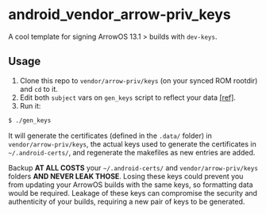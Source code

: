# android_vendor_arrow-priv_keys

A cool template for signing ArrowOS 13.1 > builds with `dev-keys`.

## Usage

1. Clone this repo to `vendor/arrow-priv/keys` (on your synced ROM rootdir) and `cd` to it.
2. Edit both `subject` vars on `gen_keys` script to reflect your data [[ref]](https://learn.microsoft.com/en-us/previous-versions/windows/desktop/ldap/distinguished-names).
3. Run it:

```bash
$ ./gen_keys
```

It will generate the certificates (defined in the `.data/` folder) in `vendor/arrow-priv/keys`, the actual keys used to generate the certificates in `~/.android-certs/`, and regenerate the makefiles as new entries are added.

Backup **AT ALL COSTS** your `~/.android-certs/` and `vendor/arrow-priv/keys` folders **AND NEVER LEAK THOSE**. Losing these keys could prevent you from updating your ArrowOS builds with the same keys, so formatting data would be required. Leakage of these keys can compromise the security and authenticity of your builds, requiring a new pair of keys to be generated.
